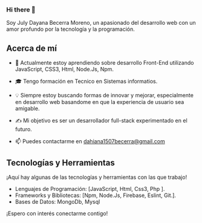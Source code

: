 ### Hi there 👋

<!--
**Dahiana-moreno/Dahiana-moreno** is a ✨ _special_ ✨ repository because its `README.md` (this file) appears on your GitHub profile.

Here are some ideas to get you started:

- 🔭 I’m currently working on ...
- 🌱 I’m currently learning ...
- 👯 I’m looking to collaborate on ...
- 🤔 I’m looking for help with ...
- 💬 Ask me about ...
- 📫 How to reach me: ...
- 😄 Pronouns: ...
- ⚡ Fun fact: ...
-->


 Soy July Dayana Becerra Moreno, un apasionado del desarrollo web con un amor profundo por la tecnología y la programación.

## Acerca de mí

- 🌱 Actualmente estoy aprendiendo sobre desarrollo Front-End utilizando JavaScript, CSS3, Html, Node.Js, Npm.
- 🎓 Tengo formación en Tecnico en Sistemas informatios.
- 💡 Siempre estoy buscando formas de innovar y mejorar, especialmente en desarrollo web basandome en que la experiencia de usuario sea amigable.
- ✍️ Mi objetivo es ser un desarrollador full-stack experimentado en el futuro.


- 📫 Puedes contactarme en dahiana1507becerra@gmail.com

## Tecnologías y Herramientas

¡Aquí hay algunas de las tecnologías y herramientas con las que trabajo!

- Lenguajes de Programación: [JavaScript, Html, Css3, Php ].
- Frameworks y Bibliotecas: [Npm, Node.Js, Firebase, Eslint, Git.].
- Bases de Datos: MongoDb, Mysql



¡Espero con interés conectarme contigo!